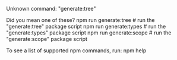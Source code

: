 Unknown command: "generate:tree"

Did you mean one of these?
npm run generate:tree # run the "generate:tree" package script
npm run generate:types # run the "generate:types" package script
npm run generate:scope # run the "generate:scope" package script

To see a list of supported npm commands, run:
npm help
